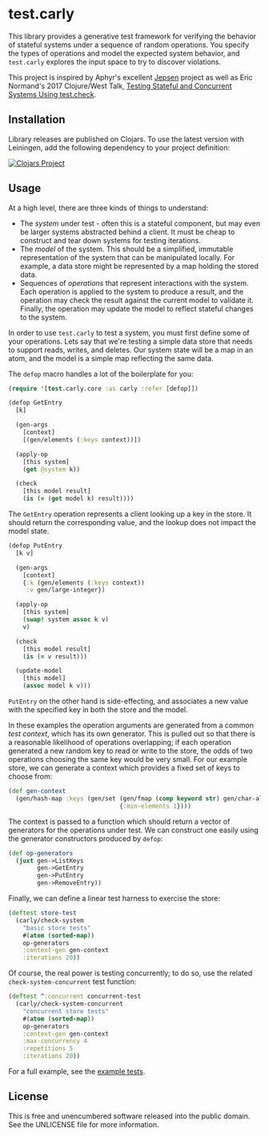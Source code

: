 test.carly
==========

This library provides a generative test framework for verifying the behavior of
stateful systems under a sequence of random operations. You specify the types of
operations and model the expected system behavior, and `test.carly` explores the
input space to try to discover violations.

This project is inspired by Aphyr's excellent
[Jepsen](https://aphyr.com/tags/Jepsen) project as well as Eric Normand's 2017
Clojure/West Talk, [Testing Stateful and Concurrent Systems Using
test.check](https://www.youtube.com/watch?v=r5i_OiZw6Sw).


## Installation

Library releases are published on Clojars. To use the latest version with
Leiningen, add the following dependency to your project definition:

[![Clojars Project](https://clojars.org/mvxcvi/test.carly/latest-version.svg)](https://clojars.org/mvxcvi/test.carly)


## Usage

At a high level, there are three kinds of things to understand:
- The _system_ under test - often this is a stateful component, but may even be
  larger systems abstracted behind a client. It must be cheap to construct and
  tear down systems for testing iterations.
- The _model_ of the system. This should be a simplified, immutable
  representation of the system that can be manipulated locally. For example, a
  data store might be represented by a map holding the stored data.
- Sequences of _operations_ that represent interactions with the system. Each
  operation is applied to the system to produce a result, and the operation may
  check the result against the current model to validate it. Finally, the
  operation may update the model to reflect stateful changes to the system.

In order to use `test.carly` to test a system, you must first define some of
your operations. Lets say that we're testing a simple data store that needs to
support reads, writes, and deletes. Our system state will be a map in an atom,
and the model is a simple map reflecting the same data.

The `defop` macro handles a lot of the boilerplate for you:

```clojure
(require '[test.carly.core :as carly :refer [defop]])

(defop GetEntry
  [k]

  (gen-args
    [context]
    [(gen/elements (:keys context))])

  (apply-op
    [this system]
    (get @system k))

  (check
    [this model result]
    (is (= (get model k) result))))
```

The `GetEntry` operation represents a client looking up a key in the store. It
should return the corresponding value, and the lookup does not impact the model
state.

```clojure
(defop PutEntry
  [k v]

  (gen-args
    [context]
    {:k (gen/elements (:keys context))
     :v gen/large-integer})

  (apply-op
    [this system]
    (swap! system assoc k v)
    v)

  (check
    [this model result]
    (is (= v result)))

  (update-model
    [this model]
    (assoc model k v)))
```

`PutEntry` on the other hand is side-effecting, and associates a new value with
the specified key in both the store and the model.

In these examples the operation arguments are generated from a common _test
context_, which has its own generator. This is pulled out so that there is a
reasonable likelihood of operations overlapping; if each operation generated a
new random key to read or write to the store, the odds of two operations
choosing the same key would be very small. For our example store, we can
generate a context which provides a fixed set of keys to choose from:

```clojure
(def gen-context
  (gen/hash-map :keys (gen/set (gen/fmap (comp keyword str) gen/char-alpha)
                               {:min-elements 1})))
```

The context is passed to a function which should return a vector of generators
for the operations under test. We can construct one easily using the generator
constructors produced by `defop`:

```clojure
(def op-generators
  (juxt gen->ListKeys
        gen->GetEntry
        gen->PutEntry
        gen->RemoveEntry))
```

Finally, we can define a linear test harness to exercise the store:

```clojure
(deftest store-test
  (carly/check-system
    "basic store tests"
    #(atom (sorted-map))
    op-generators
    :context-gen gen-context
    :iterations 20))
```

Of course, the real power is testing concurrently; to do so, use the related
`check-system-concurrent` test function:

```clojure
(deftest ^:concurrent concurrent-test
  (carly/check-system-concurrent
    "concurrent store tests"
    #(atom (sorted-map))
    op-generators
    :context-gen gen-context
    :max-concurrency 4
    :repetitions 5
    :iterations 20))
```

For a full example, see the [example tests](test/test/carly/example_test.clj).


## License

This is free and unencumbered software released into the public domain.
See the UNLICENSE file for more information.
